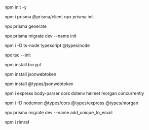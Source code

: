npm init -y 

npm i prisma @prisma/client
 npx prisma init 
 
 npx prisma generate

npx prisma migrate dev --name init

npm i -D ts-node typescript @types/node

npx tsc  --init

npm install bcrypt





npm install jsonwebtoken

npm install @types/jsonwebtoken

npm i express body-parser cors dotenv helmet morgan concurrently

npm i -D nodemon @types/cors @types/express @types/morgan

 npx prisma migrate dev --name add_unique_to_email

 npm i rimraf